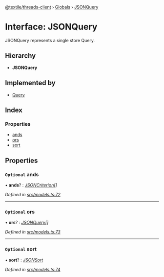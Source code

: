 [@textile/threads-client](../README.md) › [Globals](../globals.md) › [JSONQuery](jsonquery.md)

# Interface: JSONQuery

JSONQuery represents a single store Query.

## Hierarchy

* **JSONQuery**

## Implemented by

* [Query](../classes/query.md)

## Index

### Properties

* [ands](jsonquery.md#optional-ands)
* [ors](jsonquery.md#optional-ors)
* [sort](jsonquery.md#optional-sort)

## Properties

### `Optional` ands

• **ands**? : *[JSONCriterion](jsoncriterion.md)[]*

*Defined in [src/models.ts:72](https://github.com/textileio/js-threads-client/blob/master/src/models.ts#L72)*

___

### `Optional` ors

• **ors**? : *[JSONQuery](jsonquery.md)[]*

*Defined in [src/models.ts:73](https://github.com/textileio/js-threads-client/blob/master/src/models.ts#L73)*

___

### `Optional` sort

• **sort**? : *[JSONSort](jsonsort.md)*

*Defined in [src/models.ts:74](https://github.com/textileio/js-threads-client/blob/master/src/models.ts#L74)*
